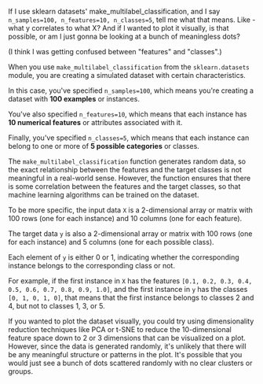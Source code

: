 If I use sklearn datasets' make_multilabel_classification, and I say `n_samples=100, n_features=10, n_classes=5`, tell me what that means.  Like - what y correlates to what X?  And if I wanted to plot it visually, is that possible, or am I just gonna be looking at a bunch of meaningless dots?

(I think I was getting confused between "features" and "classes".)

When you use `make_multilabel_classification` from the `sklearn.datasets` module, you are creating a simulated dataset with certain characteristics.

In this case, you've specified `n_samples=100`, which means you're creating a dataset with **100 examples** or instances.

You've also specified `n_features=10`, which means that each instance has **10 numerical features** or attributes associated with it.

Finally, you've specified `n_classes=5`, which means that each instance can belong to one or more of **5 possible categories** or classes.

The `make_multilabel_classification` function generates random data, so the exact relationship between the features and the target classes is not meaningful in a real-world sense. However, the function ensures that there is some correlation between the features and the target classes, so that machine learning algorithms can be trained on the dataset.

To be more specific, the input data `X` is a 2-dimensional array or matrix with 100 rows (one for each instance) and 10 columns (one for each feature).

The target data `y` is also a 2-dimensional array or matrix with 100 rows (one for each instance) and 5 columns (one for each possible class).

Each element of `y` is either 0 or 1, indicating whether the corresponding instance belongs to the corresponding class or not.

For example, if the first instance in `X` has the features `[0.1, 0.2, 0.3, 0.4, 0.5, 0.6, 0.7, 0.8, 0.9, 1.0]`, and the first instance in `y` has the classes `[0, 1, 0, 1, 0]`, that means that the first instance belongs to classes 2 and 4, but not to classes 1, 3, or 5.

If you wanted to plot the dataset visually, you could try using dimensionality reduction techniques like PCA or t-SNE to reduce the 10-dimensional feature space down to 2 or 3 dimensions that can be visualized on a plot. However, since the data is generated randomly, it's unlikely that there will be any meaningful structure or patterns in the plot. It's possible that you would just see a bunch of dots scattered randomly with no clear clusters or groups.
